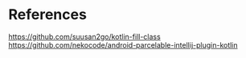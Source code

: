 # References
https://github.com/suusan2go/kotlin-fill-class
https://github.com/nekocode/android-parcelable-intellij-plugin-kotlin